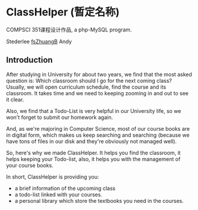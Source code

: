 # ClassHelper (暂定名称)

COMPSCI 351课程设计作品, a php-MySQL program.

Stederlee [fsZhuangB](https://github.com/fsZhuangB) Andy



## Introduction

After studying in University for about two years, we find that the most asked question is:  Which classroom should I go for the next coming class? Usually, we will open curriculum schedule, find the course and its classroom. It takes time and we need to keeping zooming in and out to see it clear. 

Also, we find that a Todo-List is very helpful in our University life, so we won't forget to submit our homework again.

And, as we're majoring in Computer Science, most of our course books are in digital form, which makes us keep searching and searching (because we have tons of files in our disk and they're obviously not managed well).

So, here's why we made ClassHelper. It helps you find the classroom, it helps keeping your Todo-list, also, it helps you with the management of your course books.

In short, ClassHelper is providing you:

* a brief information of the upcoming class
* a todo-list linked with your courses.
* a personal library which store the textbooks you need in the courses.



<Please move on with the detailed design of the functions>